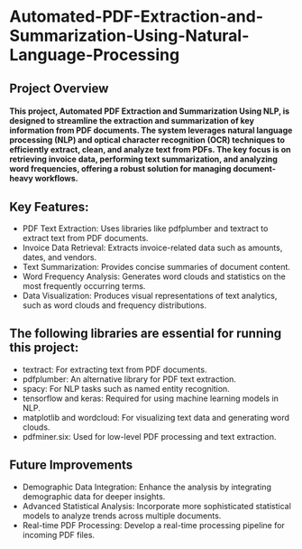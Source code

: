 # Automated-PDF-Extraction-and-Summarization-Using-Natural-Language-Processing

## Project Overview
#### This project, Automated PDF Extraction and Summarization Using NLP, is designed to streamline the extraction and summarization of key information from PDF documents. The system leverages natural language processing (NLP) and optical character recognition (OCR) techniques to efficiently extract, clean, and analyze text from PDFs. The key focus is on retrieving invoice data, performing text summarization, and analyzing word frequencies, offering a robust solution for managing document-heavy workflows.

## Key Features:
* PDF Text Extraction: Uses libraries like pdfplumber and textract to extract text from PDF documents.
* Invoice Data Retrieval: Extracts invoice-related data such as amounts, dates, and vendors.
* Text Summarization: Provides concise summaries of document content.
* Word Frequency Analysis: Generates word clouds and statistics on the most frequently occurring terms.
* Data Visualization: Produces visual representations of text analytics, such as word clouds and frequency distributions.
  
## The following libraries are essential for running this project:

* textract: For extracting text from PDF documents.
* pdfplumber: An alternative library for PDF text extraction.
* spacy: For NLP tasks such as named entity recognition.
* tensorflow and keras: Required for using machine learning models in NLP.
* matplotlib and wordcloud: For visualizing text data and generating word clouds.
* pdfminer.six: Used for low-level PDF processing and text extraction.

## Future Improvements
* Demographic Data Integration: Enhance the analysis by integrating demographic data for deeper insights.
* Advanced Statistical Analysis: Incorporate more sophisticated statistical models to analyze trends across multiple documents.
* Real-time PDF Processing: Develop a real-time processing pipeline for incoming PDF files.
